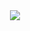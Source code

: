 <div align="center">
<!-- Teste com um usuário que sabemos que funciona -->
<img src="https://www.google.com/url?sa=E&source=gmail&q=https://github-readme-stats.vercel.app/api?username=anuraghazra%26show_icons=true%26theme=catppuccin_mocha" />
</div>
